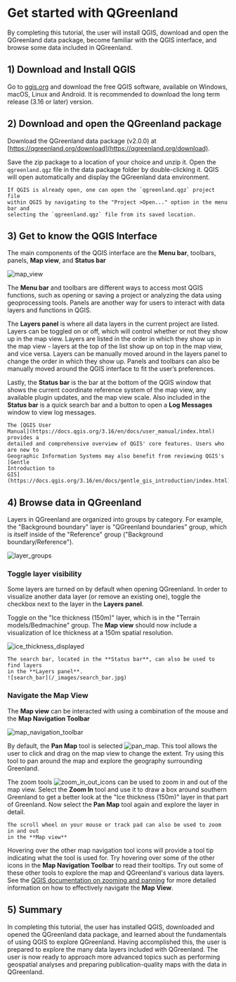 # Get started with QGreenland

By completing this tutorial, the user will install QGIS, download and open the
QGreenland data package, become familiar with the QGIS interface, and browse
some data included in QGreenland.

## 1) Download and Install QGIS

Go to [qgis.org](https://qgis.org) and download the free QGIS software,
available on Windows, macOS, Linux and Android. It is recommended to download
the long term release (3.16 or later) version.

## 2) Download and open the QGreenland package

Download the QGreenland data package (v2.0.0) at
[https://qgreenland.org/download](https://qgreenland.org/download).

Save the zip package to a location of your choice and unzip it. Open the
`qgreenland.qgz` file in the data package folder by double-clicking it. QGIS
will open automatically and display the QGreenland data environment.


```{note}
If QGIS is already open, one can open the `qgreenland.qgz` project file
within QGIS by navigating to the "Project >Open..." option in the menu bar and
selecting the `qgreenland.qgz` file from its saved location.
```

## 3) Get to know the QGIS Interface

The main components of the QGIS interface are the **Menu bar**, toolbars, panels,
**Map view**, and **Status bar**

![map_view](/_images/map_view.jpg)

The **Menu bar** and toolbars are different ways to access most QGIS functions, such
as opening or saving a project or analyzing the data using geoprocessing
tools. Panels are another way for users to interact with data layers and
functions in QGIS.

The **Layers panel** is where all data layers in the current project are
listed. Layers can be toggled on or off, which will control whether or not they
show up in the map view. Layers are listed in the order in which they show up in
the map view - layers at the top of the list show up on top in the map view, and
vice versa. Layers can be manually moved around in the layers panel to change
the order in which they show up. Panels and toolbars can also be manually moved
around the QGIS interface to fit the user’s preferences.

Lastly, the **Status bar** is the bar at the bottom of the QGIS window that shows
the current coordinate reference system of the map view, any available plugin
updates, and the map view scale. Also included in the **Status bar** is a quick
search bar and a button to open a **Log Messages** window to view log messages.


```{note}
The [QGIS User
Manual](https://docs.qgis.org/3.16/en/docs/user_manual/index.html) provides a
detailed and comprehensive overview of QGIS' core features. Users who are new to
Geographic Information Systems may also benefit from reviewing QGIS's [Gentle
Introduction to
GIS](https://docs.qgis.org/3.16/en/docs/gentle_gis_introduction/index.html)
```

## 4) Browse data in QGreenland

Layers in QGreenland are organized into groups by category. For example, the
"Background boundary" layer is "QGreenland boundaries" group, which is itself
inside of the "Reference" group ("Background boundary/Reference").

![layer_groups](/_images/layer_groups.jpg)

### Toggle layer visibility

Some layers are turned on by default when opening QGreenland. In order to
visualize another data layer (or remove an existing one), toggle the checkbox
next to the layer in the **Layers panel**.

Toggle on the "Ice thickness (150m)" layer, which is in the "Terrain
models/Bedmachine" group. The **Map view** should now include a visualization of
Ice thickness at a 150m spatial resolution.

![ice_thickness_displayed](/_images/ice_thickness_displayed.jpg)


```{note}
The search bar, located in the **Status bar**, can also be used to find layers
in the **Layers panel**.
![search_bar](/_images/search_bar.jpg)
```

### Navigate the Map View

The **Map view** can be interacted with using a combination of the mouse and the
**Map Navigation Toolbar**

![map_navigation_toolbar](/_images/map_navigation_toolbar.jpg)

By default, the **Pan Map** tool is selected
![pan_map](/_images/pan_map.jpg). This tool allows the user to click and drag on
the map view to change the extent. Try using this tool to pan around the map and
explore the geography surrounding Greenland.

The zoom tools ![zoom_in_out_icons](/_images/zoom_in_out_icons.jpg) can be used
to zoom in and out of the map view. Select the **Zoom In** tool and use it to
draw a box around southern Greenland to get a better look at the "Ice thickness
(150m)" layer in that part of Greenland. Now select the **Pan Map** tool again
and explore the layer in detail.

```{note}
The scroll wheel on your mouse or track pad can also be used to zoom in and out
in the **Map view**
```

Hovering over the other map navigation tool icons will provide a tool tip
indicating what the tool is used for. Try hovering over some of the other icons
in the **Map Navigation Toolbar** to read their tooltips. Try out some of these
other tools to explore the map and QGreenland's various data layers. See the
[QGIS documentation on zooming and
panning](https://docs.qgis.org/3.16/en/docs/user_manual/introduction/general_tools.html#zooming-and-panning)
for more detailed information on how to effectively navigate the **Map View**.

## 5) Summary

In completing this tutorial, the user has installed QGIS, downloaded and opened
the QGreenland data package, and learned about the fundamentals of using QGIS to
explore QGreenland. Having accomplished this, the user is prepared to explore
the many data layers included with QGreenland. The user is now ready to approach
more advanced topics such as performing geospatial analyses and preparing
publication-quality maps with the data in QGreenland.
